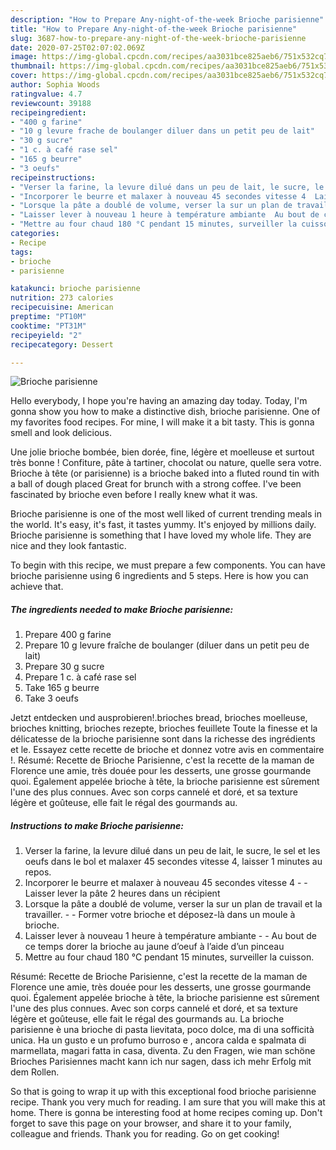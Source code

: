 ```yaml
---
description: "How to Prepare Any-night-of-the-week Brioche parisienne"
title: "How to Prepare Any-night-of-the-week Brioche parisienne"
slug: 3687-how-to-prepare-any-night-of-the-week-brioche-parisienne
date: 2020-07-25T02:07:02.069Z
image: https://img-global.cpcdn.com/recipes/aa3031bce825aeb6/751x532cq70/brioche-parisienne-photo-principale-de-la-recette.jpg
thumbnail: https://img-global.cpcdn.com/recipes/aa3031bce825aeb6/751x532cq70/brioche-parisienne-photo-principale-de-la-recette.jpg
cover: https://img-global.cpcdn.com/recipes/aa3031bce825aeb6/751x532cq70/brioche-parisienne-photo-principale-de-la-recette.jpg
author: Sophia Woods
ratingvalue: 4.7
reviewcount: 39188
recipeingredient:
- "400 g farine"
- "10 g levure frache de boulanger diluer dans un petit peu de lait"
- "30 g sucre"
- "1 c. à café rase sel"
- "165 g beurre"
- "3 oeufs"
recipeinstructions:
- "Verser la farine, la levure dilué dans un peu de lait, le sucre, le sel et les oeufs dans le bol et malaxer 45 secondes vitesse 4, laisser 1 minutes au repos."
- "Incorporer le beurre et malaxer à nouveau 45 secondes vitesse 4  Laisser lever la pâte 2 heures dans un récipient"
- "Lorsque la pâte a doublé de volume, verser la sur un plan de travail et la travailler.  Former votre brioche et déposez-là dans un moule à brioche."
- "Laisser lever à nouveau 1 heure à température ambiante  Au bout de ce temps dorer la brioche au jaune d’oeuf à l’aide d’un pinceau"
- "Mettre au four chaud 180 °C pendant 15 minutes, surveiller la cuisson."
categories:
- Recipe
tags:
- brioche
- parisienne

katakunci: brioche parisienne 
nutrition: 273 calories
recipecuisine: American
preptime: "PT10M"
cooktime: "PT31M"
recipeyield: "2"
recipecategory: Dessert

---
```



![Brioche parisienne](https://img-global.cpcdn.com/recipes/aa3031bce825aeb6/751x532cq70/brioche-parisienne-photo-principale-de-la-recette.jpg)

Hello everybody, I hope you're having an amazing day today. Today, I'm gonna show you how to make a distinctive dish, brioche parisienne. One of my favorites food recipes. For mine, I will make it a bit tasty. This is gonna smell and look delicious.

Une jolie brioche bombée, bien dorée, fine, légère et moelleuse et surtout très bonne ! Confiture, pâte à tartiner, chocolat ou nature, quelle sera votre. Brioche à tête (or parisienne) is a brioche baked into a fluted round tin with a ball of dough placed Great for brunch with a strong coffee. I&#39;ve been fascinated by brioche even before I really knew what it was.

Brioche parisienne is one of the most well liked of current trending meals in the world. It's easy, it's fast, it tastes yummy. It's enjoyed by millions daily. Brioche parisienne is something that I have loved my whole life. They are nice and they look fantastic.


To begin with this recipe, we must prepare a few components. You can have brioche parisienne using 6 ingredients and 5 steps. Here is how you can achieve that.

<!--inarticleads1-->

##### The ingredients needed to make Brioche parisienne:

1. Prepare 400 g farine
1. Prepare 10 g levure fraîche de boulanger (diluer dans un petit peu de lait)
1. Prepare 30 g sucre
1. Prepare 1 c. à café rase sel
1. Take 165 g beurre
1. Take 3 oeufs


Jetzt entdecken und ausprobieren!.brioches bread, brioches moelleuse, brioches knitting, brioches rezepte, brioches feuillete Toute la finesse et la délicatesse de la brioche parisienne sont dans la richesse des ingrédients et le. Essayez cette recette de brioche et donnez votre avis en commentaire !. Résumé: Recette de Brioche Parisienne, c&#39;est la recette de la maman de Florence une amie, très douée pour les desserts, une grosse gourmande quoi. Également appelée brioche à tête, la brioche parisienne est sûrement l&#39;une des plus connues. Avec son corps cannelé et doré, et sa texture légère et goûteuse, elle fait le régal des gourmands au. 

<!--inarticleads2-->

##### Instructions to make Brioche parisienne:

1. Verser la farine, la levure dilué dans un peu de lait, le sucre, le sel et les oeufs dans le bol et malaxer 45 secondes vitesse 4, laisser 1 minutes au repos.
1. Incorporer le beurre et malaxer à nouveau 45 secondes vitesse 4 -  - Laisser lever la pâte 2 heures dans un récipient
1. Lorsque la pâte a doublé de volume, verser la sur un plan de travail et la travailler. -  - Former votre brioche et déposez-là dans un moule à brioche.
1. Laisser lever à nouveau 1 heure à température ambiante -  - Au bout de ce temps dorer la brioche au jaune d’oeuf à l’aide d’un pinceau
1. Mettre au four chaud 180 °C pendant 15 minutes, surveiller la cuisson.


Résumé: Recette de Brioche Parisienne, c&#39;est la recette de la maman de Florence une amie, très douée pour les desserts, une grosse gourmande quoi. Également appelée brioche à tête, la brioche parisienne est sûrement l&#39;une des plus connues. Avec son corps cannelé et doré, et sa texture légère et goûteuse, elle fait le régal des gourmands au. La brioche parisienne è una brioche di pasta lievitata, poco dolce, ma di una sofficità unica. Ha un gusto e un profumo burroso e , ancora calda e spalmata di marmellata, magari fatta in casa, diventa. Zu den Fragen, wie man schöne Brioches Parisiennes macht kann ich nur sagen, dass ich mehr Erfolg mit dem Rollen. 

So that is going to wrap it up with this exceptional food brioche parisienne recipe. Thank you very much for reading. I am sure that you will make this at home. There is gonna be interesting food at home recipes coming up. Don't forget to save this page on your browser, and share it to your family, colleague and friends. Thank you for reading. Go on get cooking!
